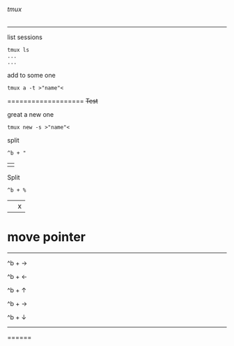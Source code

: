 ###### tmux
---

list sessions
```
tmux ls 
...
...
```

add to some one 
```
tmux a -t >"name"<
```
===================
~~Test~~


great a new one 
```
tmux new -s >"name"<
```

split
```
^b + "
```

|	|
|-------|
|	|

Split
```
^b + %
```
|	|	|
|-------|-------|
||x|



move pointer
======
___
^b +  &#8594;

^b + &#8592;

^b + &#8593;

^b + &#8594;

^b + &#8595;
___
======






